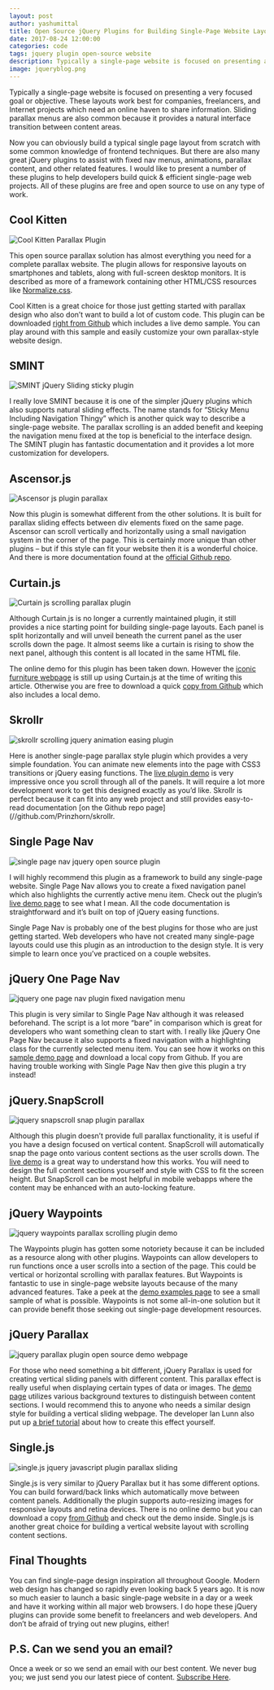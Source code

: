 ```yaml
---
layout: post
author: yashumittal
title: Open Source jQuery Plugins for Building Single-Page Website Layouts
date: 2017-08-24 12:00:00
categories: code
tags: jquery plugin open-source website
description: Typically a single-page website is focused on presenting a very focused goal or objective. These layouts work best for companies, freelancers, and Internet projects which need an online haven to share information.
image: jqueryblog.png
---
```


Typically a single-page website is focused on presenting a very focused goal or objective. These layouts work best for companies, freelancers, and Internet projects which need an online haven to share information. Sliding parallax menus are also common because it provides a natural interface transition between content areas.

Now you can obviously build a typical single page layout from scratch with some common knowledge of frontend techniques. But there are also many great jQuery plugins to assist with fixed nav menus, animations, parallax content, and other related features. I would like to present a number of these plugins to help developers build quick & efficient single-page web projects. All of these plugins are free and open source to use on any type of work.

## Cool Kitten

![Cool Kitten Parallax Plugin](//blog.codecarrot.net/images/cool-kitten-parallax-plugin.png)

This open source parallax solution has almost everything you need for a complete parallax website. The plugin allows for responsive layouts on smartphones and tablets, along with full-screen desktop monitors. It is described as more of a framework containing other HTML/CSS resources like [Normalize.css](//codecarrotnet.github.io/normalize.css).

Cool Kitten is a great choice for those just getting started with parallax design who also don’t want to build a lot of custom code. This plugin can be downloaded [right from Github](//github.com/jalxob/cool-kitten) which includes a live demo sample. You can play around with this sample and easily customize your own parallax-style website design.

## SMINT

![SMINT jQuery Sliding sticky plugin](//blog.codecarrot.net/images/smint-jquery-sliding-sticky-plugin.png)

I really love SMINT because it is one of the simpler jQuery plugins which also supports natural sliding effects. The name stands for “Sticky Menu Including Navigation Thingy” which is another quick way to describe a single-page website. The parallax scrolling is an added benefit and keeping the navigation menu fixed at the top is beneficial to the interface design. The SMINT plugin has fantastic documentation and it provides a lot more customization for developers.

## Ascensor.js

![Ascensor js plugin parallax](//blog.codecarrot.net/images/ascensor-js-plugin-parallax.png)

Now this plugin is somewhat different from the other solutions. It is built for parallax sliding effects between div elements fixed on the same page. Ascensor can scroll vertically and horizontally using a small navigation system in the corner of the page. This is certainly more unique than other plugins – but if this style can fit your website then it is a wonderful choice. And there is more documentation found at the [official Github repo](//github.com/kirkas/Ascensor.js).

## Curtain.js

![Curtain js scrolling parallax plugin](//blog.codecarrot.net/images/curtain-js-scrolling-parallax-plugin.png)

Although Curtain.js is no longer a currently maintained plugin, it still provides a nice starting point for building single-page layouts. Each panel is split horizontally and will unveil beneath the current panel as the user scrolls down the page. It almost seems like a curtain is rising to show the next panel, although this content is all located in the same HTML file.

The online demo for this plugin has been taken down. However the [iconic furniture webpage](//llidesign.co.uk/iconic-furniture/) is still up using Curtain.js at the time of writing this article. Otherwise you are free to download a quick [copy from Github](//github.com/victa/curtain.js) which also includes a local demo.

## Skrollr

![skrollr scrolling jquery animation easing plugin](//blog.codecarrot.net/images/skrollr-easing-parallax-jquery-plugin.png)

Here is another single-page parallax style plugin which provides a very simple foundation. You can animate new elements into the page with CSS3 transitions or jQuery easing functions. The [live plugin demo](//prinzhorn.github.io/skrollr/) is very impressive once you scroll through all of the panels. It will require a lot more development work to get this designed exactly as you’d like. Skrollr is perfect because it can fit into any web project and still provides easy-to-read documentation [on the Github repo page](//github.com/Prinzhorn/skrollr.

## Single Page Nav

![single page nav jquery open source plugin](//blog.codecarrot.net/images/single-page-nav-plugin-demo.png)

I will highly recommend this plugin as a framework to build any single-page website. Single Page Nav allows you to create a fixed navigation panel which also highlights the currently active menu item. Check out the plugin’s [live demo page](//chriswojcik.net/demos/single-page-nav/) to see what I mean. All the code documentation is straightforward and it’s built on top of jQuery easing functions.

Single Page Nav is probably one of the best plugins for those who are just getting started. Web developers who have not created many single-page layouts could use this plugin as an introduction to the design style. It is very simple to learn once you’ve practiced on a couple websites.

## jQuery One Page Nav

![jquery one page nav plugin fixed navigation menu](//blog.codecarrot.net/images/jquery-one-page-nav-plugin-demo.png)

This plugin is very similar to Single Page Nav although it was released beforehand. The script is a lot more “bare” in comparison which is great for developers who want something clean to start with. I really like jQuery One Page Nav because it also supports a fixed navigation with a highlighting class for the currently selected menu item. You can see how it works on this [sample demo page](//davist11.github.io/jQuery-One-Page-Nav/) and download a local copy from Github. If you are having trouble working with Single Page Nav then give this plugin a try instead!

## jQuery.SnapScroll

![jquery snapscroll snap plugin parallax](//blog.codecarrot.net/images/jquery-snapscroll-snapping-plugin-demo.png)

Although this plugin doesn’t provide full parallax functionality, it is useful if you have a design focused on vertical content. SnapScroll will automatically snap the page onto various content sections as the user scrolls down. The [live demo](//wtm.github.io/jquery.snapscroll/) is a great way to understand how this works. You will need to design the full content sections yourself and style with CSS to fit the screen height. But SnapScroll can be most helpful in mobile webapps where the content may be enhanced with an auto-locking feature.

## jQuery Waypoints

![jquery waypoints parallax scrolling plugin demo](//blog.codecarrot.net/images/jquery-waypoints-scrolling-parallax-plugin-homepage.png)

The Waypoints plugin has gotten some notoriety because it can be included as a resource along with other plugins. Waypoints can allow developers to run functions once a user scrolls into a section of the page. This could be vertical or horizontal scrolling with parallax features. But Waypoints is fantastic to use in single-page website layouts because of the many advanced features. Take a peek at the [demo examples page](//imakewebthings.com/jquery-waypoints/#shortcuts-examples) to see a small sample of what is possible. Waypoints is not some all-in-one solution but it can provide benefit those seeking out single-page development resources.

## jQuery Parallax

![jquery parallax plugin open source demo webpage](//blog.codecarrot.net/images/jquery-parallax-plugin-github-demo.png)

For those who need something a bit different, jQuery Parallax is used for creating vertical sliding panels with different content. This parallax effect is really useful when displaying certain types of data or images. The [demo page](//ianlunn.co.uk/plugins/jquery-parallax/) utilizes various background textures to distinguish between content sections. I would recommend this to anyone who needs a similar design style for building a vertical sliding webpage. The developer Ian Lunn also put up [a brief tutorial](//ianlunn.co.uk/articles/recreate-nikebetterworld-parallax/) about how to create this effect yourself.

## Single.js

![single.js jquery javascript plugin parallax sliding](//blog.codecarrot.net/images/single-js-jquery-plugin-demo-page.png)

Single.js is very similar to jQuery Parallax but it has some different options. You can build forward/back links which automatically move between content panels. Additionally the plugin supports auto-resizing images for responsive layouts and retina devices. There is no online demo but you can download a copy [from Github](//github.com/rafaelfragosom/singlejs) and check out the demo inside. Single.js is another great choice for building a vertical website layout with scrolling content sections.

## Final Thoughts

You can find single-page design inspiration all throughout Google. Modern web design has changed so rapidly even looking back 5 years ago. It is now so much easier to launch a basic single-page website in a day or a week and have it working within all major web browsers. I do hope these jQuery plugins can provide some benefit to freelancers and web developers. And don’t be afraid of trying out new plugins, either!

## P.S. Can we send you an email?

Once a week or so we send an email with our best content. We never bug you; we just send you our latest piece of content. [Subscribe Here](#subscribe).
